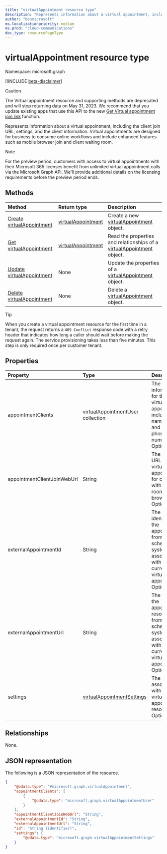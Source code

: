 ```yaml
---
title: "virtualAppointment resource type"
description: "Represents information about a virtual appointment, including the client join URL, settings, and the client information."
author: "benmicrosoft"
ms.localizationpriority: medium
ms.prod: "cloud-communications"
doc_type: resourcePageType
---
```


# virtualAppointment resource type

Namespace: microsoft.graph

[!INCLUDE [beta-disclaimer](../../includes/beta-disclaimer.md)]

> [!CAUTION] 
  > The Virtual appointment resource and supporting methods are deprecated and will stop returning data on May 31, 2023. We recommend that you update existing apps that use this API to the new [Get Virtual appointment join link](../api/virtualappointment-getvirtualappointmentjoinweburl.md) function.

Represents information about a virtual appointment, including the client join URL, settings, and the client information. Virtual appointments are designed for business to consume online workflows and include enhanced features such as mobile browser join and client waiting room.

> [!NOTE]
> For the preview period, customers with access to virtual appointments with their Microsoft 365 licenses benefit from unlimited virtual appointment calls via the Microsoft Graph API. We'll provide additional details on the licensing requirements before the preview period ends.

## Methods
|Method|Return type|Description|
|:---|:---|:---|
|[Create virtualAppointment](../api/virtualappointment-put.md)|[virtualAppointment](../resources/virtualappointment.md)|Create a new [virtualAppointment](../resources/virtualappointment.md) object.|
|[Get virtualAppointment](../api/virtualappointment-get.md)|[virtualAppointment](../resources/virtualappointment.md)|Read the properties and relationships of a [virtualAppointment](../resources/virtualappointment.md) object.|
|[Update virtualAppointment](../api/virtualappointment-update.md)|None|Update the properties of a [virtualAppointment](../resources/virtualappointment.md) object.|
|[Delete virtualAppointment](../api/virtualappointment-delete.md)|None|Delete a [virtualAppointment](../resources/virtualappointment.md) object.|

> [!TIP]
>
> When you create a virtual appointment resource for the first time in a tenant, the request returns a `409 Conflict` response code with a retry header that indicates how long a caller should wait before making the request again. The service provisioning takes less than five minutes. This step is only required once per customer tenant.

## Properties
|Property|Type|Description|
|:---|:---|:---|
|appointmentClients|[virtualAppointmentUser](../resources/virtualappointmentuser.md) collection|The client information for the virtual appointment, including name, email, and SMS phone number. Optional.|
|appointmentClientJoinWebUrl|String|The join web URL of the virtual appointment for clients with waiting room and browser join. Optional.|
|externalAppointmentId|String|The identifier of the appointment from the scheduling system, associated with the current virtual appointment. Optional.|
|externalAppointmentUrl|String|The URL of the appointment resource from the scheduling system, associated with the current virtual appointment. Optional.|
|settings|[virtualAppointmentSettings](../resources/virtualappointmentsettings.md)|The settings associated with the virtual appointment resource. Optional.|

## Relationships
None.

## JSON representation
The following is a JSON representation of the resource.
<!-- {
  "blockType": "resource",
  "keyProperty": "id",
  "@odata.type": "microsoft.graph.virtualAppointment",
  "openType": false
}
-->
``` json
{
    "@odata.type": "#microsoft.graph.virtualAppointment",
    "appointmentClients": [
        {
            "@odata.type": "microsoft.graph.virtualAppointmentUser"
        }
    ],
    "appointmentClientJoinWebUrl": "String",
    "externalAppointmentId": "String",
    "externalAppointmentUrl": "String",
    "id": "String (identifier)",
    "settings": {
        "@odata.type": "microsoft.graph.virtualAppointmentSettings"
    }
}
```


